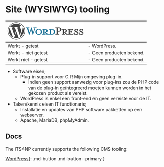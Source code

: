 # Site (WYSIWYG) tooling

| ![Logo WordPress](../assets/images/logo/logo_WP.png) ||
| --- | --- |
| Werkt - getest | - WordPress. |
| Werkt - niet getest | - Geen producten bekend. |
| Werkt niet - getest | - Geen producten bekend. |

- Software eisen;
    - Plug-in support voor C.R Mijn omgeving plug-in.
        - Indien geen support aanwezig voor plug-ins zou de PHP code van de plug-in geïntegreerd moeten kunnen worden in het gekozen product als vereist.
    - WordPress is enkel een front-end en geen vereiste voor de IT.
- Taken/kennis eisen IT functionaris;
    - Installatie en updates van PHP software pakketten op een webserver.
    - Apache, MariaDB, phpMyAdmin.

## Docs

The ITS4NP currently supports the following CMS tooling:  

[WordPress](wordpress){: .md-button .md-button--primary }